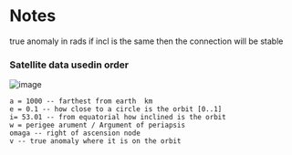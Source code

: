 # Notes

true anomaly in rads 
if incl is the same then the connection will be stable 

### Satellite data usedin order
![image](https://user-images.githubusercontent.com/33119269/121527903-351d0280-c9fb-11eb-87b0-061fe44f10de.png)
```
a = 1000 -- farthest from earth  km
e = 0.1 -- how close to a circle is the orbit [0..1]
i= 53.01 -- from equatorial how inclined is the orbit
w = perigee arument / Argument of periapsis
omaga -- right of ascension node 
v -- true anomaly where it is on the orbit
```
